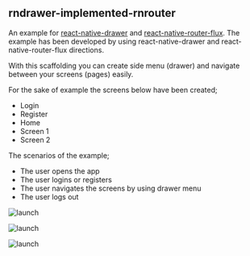 rndrawer-implemented-rnrouter
--
An example for [react-native-drawer](https://github.com/root-two/react-native-drawer) and [react-native-router-flux](https://github.com/aksonov/react-native-router-flux). The example has been developed by using react-native-drawer and react-native-router-flux directions.

With this scaffolding you can create side menu (drawer) and navigate between your screens (pages) easily.

For the sake of example the screens below have been created;
* Login
* Register
* Home
* Screen 1
* Screen 2

The scenarios of the example;
* The user opens the app
* The user logins or registers
* The user navigates the screens by using drawer menu
* The user logs out

![launch](https://raw.githubusercontent.com/efkan/rndrawer-implemented-rnrouter/master/presentation.gif)

![launch](https://raw.githubusercontent.com/efkan/rndrawer-implemented-rnrouter/master/presentation__2.gif)

![launch](https://raw.githubusercontent.com/efkan/rndrawer-implemented-rnrouter/master/intro.gif)
